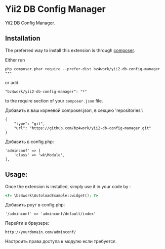 Yii2 DB Config Manager
======================
Yii2 DB Config Manager.

Installation
------------

The preferred way to install this extension is through [composer](http://getcomposer.org/download/).

Either run

```
php composer.phar require --prefer-dist bz4work/yii2-db-config-manager "*"
```

or add

```
"bz4work/yii2-db-config-manager": "*"
```

to the require section of your `composer.json` file.


Добавить в ваш корневой composer.json, в секцию 'repositories':

    {
        "type": "git",
        "url": "https://github.com/bz4work/yii2-db-config-manager.git"
    }
    
    
Добавить в config.php:

    'adminconf' => [
        'class' => 'wk\Module',
    ],

Usage:
-----

Once the extension is installed, simply use it in your code by  :

```php
<?= \bz4work\AutoloadExample::widget(); ?>
```

Добавить роут в config.php:

    '/adminconf' => 'adminconf/default/index'
    
Перейти в браузере:
    
    http://yourdomain.com/adminconf/
    
Настроить права доступа к модулю если требуется.

